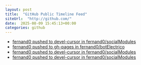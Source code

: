 ```yaml
---
layout: post
title:  "GitHub Public Timeline Feed"
siteUrl:  "http://github.com/"
date:  2025-08-09 15:45:13+00:00
categories: github
---
```

*  [fernand0 pushed to devel-cursor in fernand0/socialModules](https://github.com/fernand0/socialModules/compare/6ac904a553...ca9e7c7623)
*  [fernand0 pushed to gh-pages in fernand0/botElectrico](https://github.com/fernand0/botElectrico/compare/d4259f6f93...080b9f349b)
*  [fernand0 pushed to devel-cursor in fernand0/socialModules](https://github.com/fernand0/socialModules/compare/8f6bffc7c8...6ac904a553)
*  [fernand0 pushed to devel-cursor in fernand0/socialModules](https://github.com/fernand0/socialModules/compare/d0384df9f5...8f6bffc7c8)
